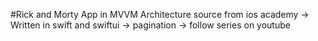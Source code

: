 #Rick and Morty App in MVVM Architecture source from ios academy
-> Written in swift and swiftui
-> pagination
-> follow series on youtube
